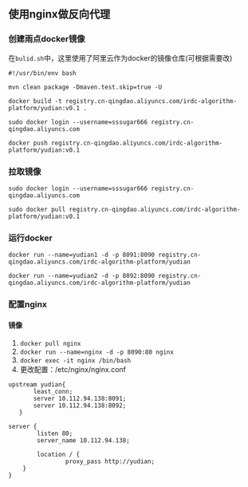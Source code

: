 ## 使用nginx做反向代理
### 创建雨点docker镜像
在`bulid.sh`中，这里使用了阿里云作为docker的镜像仓库(可根据需要改)

```shell
#!/usr/bin/env bash

mvn clean package -Dmaven.test.skip=true -U

docker build -t registry.cn-qingdao.aliyuncs.com/irdc-algorithm-platform/yudian:v0.1 .

sudo docker login --username=sssugar666 registry.cn-qingdao.aliyuncs.com

docker push registry.cn-qingdao.aliyuncs.com/irdc-algorithm-platform/yudian:v0.1
```
### 拉取镜像

```shell
sudo docker login --username=sssugar666 registry.cn-qingdao.aliyuncs.com

sudo docker pull registry.cn-qingdao.aliyuncs.com/irdc-algorithm-platform/yudian:v0.1
```

### 运行docker
`docker run --name=yudian1 -d -p 8091:8090 registry.cn-qingdao.aliyuncs.com/irdc-algorithm-platform/yudian`

`docker run --name=yudian2 -d -p 8092:8090 registry.cn-qingdao.aliyuncs.com/irdc-algorithm-platform/yudian`

### 配置nginx
#### 镜像
1. `docker pull nginx`
2. `docker run --name=nginx -d -p 8090:80 nginx`
3. `docker exec -it nginx /bin/bash`
4. 更改配置：/etc/nginx/nginx.conf

```
upstream yudian{
       least_conn;
       server 10.112.94.138:8091;
       server 10.112.94.138:8092;
   }

server {
        listen 80;
        server_name 10.112.94.138;

        location / {
                proxy_pass http://yudian;
    }
}
```